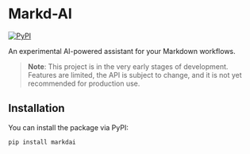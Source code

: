 # Markd-AI 

[![PyPI](https://img.shields.io/pypi/v/markdai)](https://pypi.org/project/markdai/)

An experimental AI-powered assistant for your Markdown workflows.

> **Note**: This project is in the very early stages of development. Features are limited, the API is subject to change, and it is not yet recommended for production use.

## Installation

You can install the package via PyPI:

```sh
pip install markdai
```
